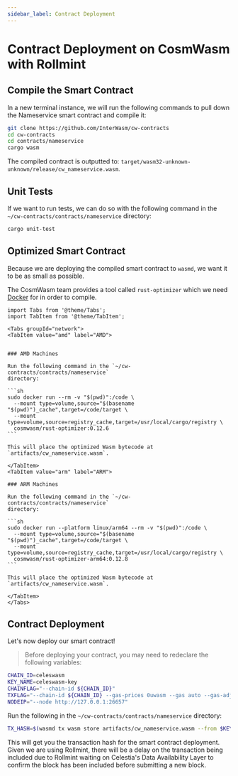 ```yaml
---
sidebar_label: Contract Deployment
---
```


# Contract Deployment on CosmWasm with Rollmint
<!-- markdownlint-disable MD013 -->

## Compile the Smart Contract

In a new terminal instance, we will run the following commands to pull down the
Nameservice smart contract and compile it:

```sh
git clone https://github.com/InterWasm/cw-contracts
cd cw-contracts
cd contracts/nameservice
cargo wasm
```

The compiled contract is outputted to:
`target/wasm32-unknown-unknown/release/cw_nameservice.wasm`.

## Unit Tests

If we want to run tests, we can do so with the following command in the
`~/cw-contracts/contracts/nameservice` directory:

```sh
cargo unit-test
```

## Optimized Smart Contract

Because we are deploying the compiled smart contract to `wasmd`,
we want it to be as small as possible.

The CosmWasm team provides a tool called `rust-optimizer` which we need
[Docker](./cosmwasm-dependency.md/#docker-installation) for in order to compile.

````mdx-code-block
import Tabs from '@theme/Tabs';
import TabItem from '@theme/TabItem';

<Tabs groupId="network">
<TabItem value="amd" label="AMD">


### AMD Machines

Run the following command in the `~/cw-contracts/contracts/nameservice`
directory:

```sh
sudo docker run --rm -v "$(pwd)":/code \
  --mount type=volume,source="$(basename "$(pwd)")_cache",target=/code/target \
  --mount type=volume,source=registry_cache,target=/usr/local/cargo/registry \
  cosmwasm/rust-optimizer:0.12.6
```

This will place the optimized Wasm bytecode at `artifacts/cw_nameservice.wasm`.

</TabItem>
<TabItem value="arm" label="ARM">

### ARM Machines

Run the following command in the `~/cw-contracts/contracts/nameservice`
directory:

```sh
sudo docker run --platform linux/arm64 --rm -v "$(pwd)":/code \
  --mount type=volume,source="$(basename "$(pwd)")_cache",target=/code/target \
  --mount type=volume,source=registry_cache,target=/usr/local/cargo/registry \
  cosmwasm/rust-optimizer-arm64:0.12.8
```

This will place the optimized Wasm bytecode at `artifacts/cw_nameservice.wasm`.

</TabItem>
</Tabs>
````

## Contract Deployment

Let's now deploy our smart contract!

> Before deploying your contract, you may need to redeclare the following
variables:

```sh
CHAIN_ID=celeswasm
KEY_NAME=celeswasm-key
CHAINFLAG="--chain-id ${CHAIN_ID}"
TXFLAG="--chain-id ${CHAIN_ID} --gas-prices 0uwasm --gas auto --gas-adjustment 1.3"
NODEIP="--node http://127.0.0.1:26657"
```

Run the following in the `~/cw-contracts/contracts/nameservice` directory:

<!-- markdownlint-disable MD013 -->
```sh
TX_HASH=$(wasmd tx wasm store artifacts/cw_nameservice.wasm --from $KEY_NAME --keyring-backend test $TXFLAG $NODEIP --output json -y | jq -r '.txhash') && echo $TX_HASH
```
<!-- markdownlint-ensable MD013 -->

This will get you the transaction hash for the smart contract deployment. Given
we are using Rollmint, there will be a delay on the transaction being included
due to Rollmint waiting on Celestia's Data Availability Layer to confirm the block
has been included before submitting a new block.
